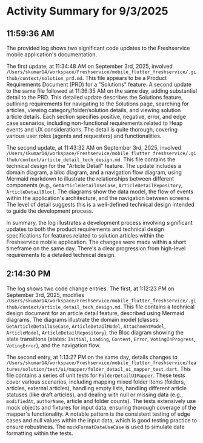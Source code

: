 # Activity Summary for 9/3/2025

## 11:59:36 AM
The provided log shows two significant code updates to the Freshservice mobile application's documentation.

The first update, at 11:34:48 AM on September 3rd, 2025, involved `/Users/skumar14/workspace/Freshservice/mobile_flutter_freshservice/.github/context/solution_prd.md`.  This file appears to be a Product Requirements Document (PRD) for a "Solutions" feature.  A second update to the same file followed at 11:36:35 AM on the same day, adding substantial detail to the PRD. This detailed update describes the Solutions feature, outlining requirements for navigating to the Solutions page, searching for articles, viewing category/folder/solution details, and viewing solution article details.  Each section specifies positive, negative, error, and edge case scenarios,  including non-functional requirements related to Heap events and UX considerations. The detail is quite thorough, covering various user roles (agents and requesters) and functionalities.

The second update, at 11:43:32 AM on September 3rd, 2025, involved `/Users/skumar14/workspace/Freshservice/mobile_flutter_freshservice/.github/context/article_detail_tech_design.md`. This file contains the technical design for the "Article Detail" feature.  The update includes a domain diagram, a bloc diagram, and a navigation flow diagram, using Mermaid markdown to illustrate the relationships between different components (e.g., `GetArticleDetailUseCase`, `ArticleDetailRepository`, `ArticleDetailBloc`).  The diagrams show the data model, the flow of events within the application's architecture, and the navigation between screens.  The level of detail suggests this is a well-defined technical design intended to guide the development process.

In summary, the log illustrates a development process involving significant updates to both the product requirements and technical design specifications for features related to solution articles within the Freshservice mobile application. The changes were made within a short timeframe on the same day.  There's a clear progression from high-level requirements to a detailed technical design.


## 2:14:30 PM
The log shows two code change entries.  The first, at 1:12:23 PM on September 3rd, 2025, modifies `/Users/skumar14/workspace/Freshservice/mobile_flutter_freshservice/.github/context/article_detail_tech_design.md`. This file contains a technical design document for an article detail feature, described using Mermaid diagrams.  The diagrams illustrate the domain model (classes: `GetArticleDetailUseCase`, `ArticleDetailModel`, `AttachmentModel`, `ArticleModel`, `ArticleDetailRepository`), the Bloc diagram showing the state transitions (states: `Initial`, `Loading`, `Content`, `Error`, `VotingInProgress`, `VotingError`), and the navigation flow.

The second entry, at 1:13:27 PM on the same day, details changes to `/Users/skumar14/workspace/Freshservice/mobile_flutter_freshservice/features/solution/test/ui/mapper/folder_detail_ui_mapper_test.dart`. This file contains a series of unit tests for `FolderDetailUIMapper`. These tests cover various scenarios, including mapping mixed folder items (folders, articles, external articles), handling empty lists, handling different article statuses (like draft articles), and dealing with null or missing data (e.g., `modifiedAt`, `authorName`, article and folder counts). The tests extensively use mock objects and fixtures for input data, ensuring thorough coverage of the mapper's functionality.  A notable pattern is the consistent testing of edge cases and null values within the input data, which is good testing practice to ensure robustness.  The `mockFormatDateUseCase` is used to simulate date formatting within the tests.
